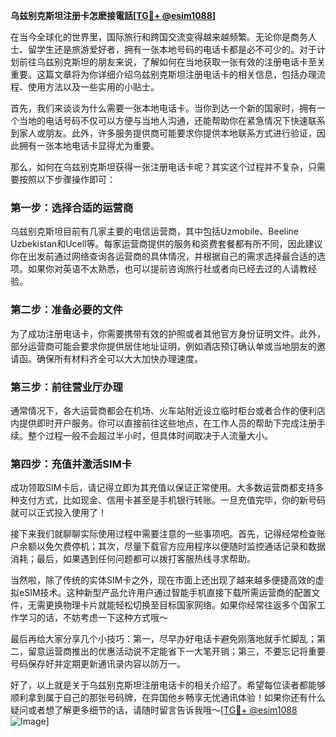 **乌兹别克斯坦注册卡怎麽接電話[[TG💪+ @esim1088](https://t.me/s/esim1088)]**

在当今全球化的世界里，国际旅行和跨国交流变得越来越频繁。无论你是商务人士、留学生还是旅游爱好者，拥有一张本地号码的电话卡都是必不可少的。对于计划前往乌兹别克斯坦的朋友来说，了解如何在当地获取一张有效的注册电话卡至关重要。这篇文章将为你详细介绍乌兹别克斯坦注册电话卡的相关信息，包括办理流程、使用方法以及一些实用的小贴士。

首先，我们来谈谈为什么需要一张本地电话卡。当你到达一个新的国家时，拥有一个当地的电话号码不仅可以方便与当地人沟通，还能帮助你在紧急情况下快速联系到家人或朋友。此外，许多服务提供商可能要求你提供本地联系方式进行验证，因此拥有一张本地电话卡显得尤为重要。

那么，如何在乌兹别克斯坦获得一张注册电话卡呢？其实这个过程并不复杂，只需要按照以下步骤操作即可：

### **第一步：选择合适的运营商**
乌兹别克斯坦目前有几家主要的电信运营商，其中包括Uzmobile、Beeline Uzbekistan和Ucell等。每家运营商提供的服务和资费套餐都有所不同，因此建议你在出发前通过网络查询各运营商的具体情况，并根据自己的需求选择最合适的选项。如果你对英语不太熟悉，也可以提前咨询旅行社或者向已经去过的人请教经验。

### **第二步：准备必要的文件**
为了成功注册电话卡，你需要携带有效的护照或者其他官方身份证明文件。此外，部分运营商可能会要求你提供居住地址证明，例如酒店预订确认单或当地朋友的邀请函。确保所有材料齐全可以大大加快办理速度。

### **第三步：前往营业厅办理**
通常情况下，各大运营商都会在机场、火车站附近设立临时柜台或者合作的便利店内提供即时开户服务。你可以直接前往这些地点，在工作人员的帮助下完成注册手续。整个过程一般不会超过半小时，但具体时间取决于人流量大小。

### **第四步：充值并激活SIM卡**
成功领取SIM卡后，请记得立即为其充值以保证正常使用。大多数运营商都支持多种支付方式，比如现金、信用卡甚至是手机银行转账。一旦充值完毕，你的新号码就可以正式投入使用了！

接下来我们就聊聊实际使用过程中需要注意的一些事项吧。首先，记得经常检查账户余额以免欠费停机；其次，尽量下载官方应用程序以便随时监控通话记录和数据消耗；最后，如果遇到任何问题都可以拨打客服热线寻求帮助。

当然啦，除了传统的实体SIM卡之外，现在市面上还出现了越来越多便捷高效的虚拟eSIM技术。这种新型产品允许用户通过智能手机直接下载所需运营商的配置文件，无需更换物理卡片就能轻松切换至目标国家网络。如果你经常往返多个国家工作学习的话，不妨考虑一下这种方式哦～

最后再给大家分享几个小技巧：第一，尽早办好电话卡避免刚落地就手忙脚乱；第二，留意运营商推出的优惠活动说不定能省下一大笔开销；第三，不要忘记将重要号码保存好并定期更新通讯录内容以防万一。

好了，以上就是关于乌兹别克斯坦注册电话卡的相关介绍了。希望每位读者都能够顺利拿到属于自己的那张号码牌，在异国他乡畅享无忧通讯体验！如果你还有什么疑问或者想了解更多细节的话，请随时留言告诉我哦～[[TG💪+ @esim1088](https://t.me/s/esim1088) ![Image](https://i.postimg.cc/4NQfJmqS/Snipaste-2025-05-13-00-14-12.png)]
